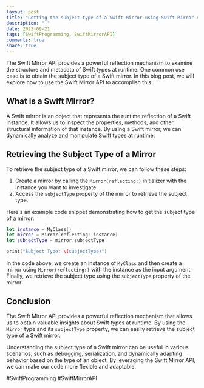 ```yaml
---
layout: post
title: "Getting the subject type of a Swift Mirror using Swift Mirror API"
description: " "
date: 2023-09-21
tags: [SwiftProgramming, SwiftMirrorAPI]
comments: true
share: true
---
```


The Swift Mirror API provides a powerful reflection mechanism to examine the structure and metadata of Swift types at runtime. One common use case is to obtain the subject type of a Swift mirror. In this blog post, we will explore how to use the Swift Mirror API to accomplish this.

## What is a Swift Mirror?

A Swift mirror is an object that represents the runtime reflection of a Swift instance. It allows us to inspect the properties, methods, and other structural information of that instance. By using a Swift mirror, we can dynamically analyze and manipulate Swift types at runtime.

## Retrieving the Subject Type of a Mirror

To retrieve the subject type of a Swift mirror, we can follow these steps:

1. Create a mirror by calling the `Mirror(reflecting:)` initializer with the instance you want to investigate.
2. Access the `subjectType` property of the mirror to retrieve the subject type.

Here's an example code snippet demonstrating how to get the subject type of a mirror:

```swift
let instance = MyClass()
let mirror = Mirror(reflecting: instance)
let subjectType = mirror.subjectType

print("Subject Type: \(subjectType)")
```

In the code above, we create an instance of `MyClass` and then create a mirror using `Mirror(reflecting:)` with the instance as the input argument. Finally, we retrieve the subject type using the `subjectType` property of the mirror.

## Conclusion

The Swift Mirror API provides a powerful reflection mechanism that allows us to obtain valuable insights about Swift types at runtime. By using the `Mirror` type and its `subjectType` property, we can easily retrieve the subject type of a Swift mirror.

Understanding the subject type of a Swift mirror can be useful in various scenarios, such as debugging, serialization, and dynamically adapting behavior based on the type of an object. By leveraging the Swift Mirror API, we can make our code more flexible and adaptable.

#SwiftProgramming #SwiftMirrorAPI